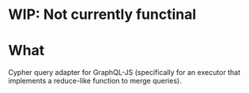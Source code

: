 # WIP: Not currently functinal

# What

Cypher query adapter for GraphQL-JS (specifically for an executor that implements a
reduce-like function to merge queries).
